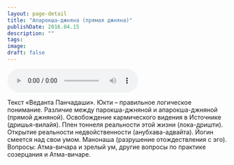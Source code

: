 ```yaml
---
layout: page-detail
title: "Апарокша-джняна (прямая джняна)"
publishDate: 2016.04.15
description: ""
tags:
image:
draft: false
---
```


<audio title="2016.04.15 - Апарокша-джняна (прямая джняна).mp3" src="/upload/iblock/db2/db2897d937891a59c6d81b132ed0e86b.mp3" controls=""></audio>

 Текст «Веданта Панчадаши». Юкти – правильное логическое понимание. Различие между парокша-джняной и апарокша-джняной (прямой джняной). Освобождение кармического видения в Источнике (дришья-вилайя). Плен тоннеля реальности этой жизни (лока-дришти). Открытие реальности недвойственности (анубхава-адвайта). Йогин смеется над свои умом. Манонаша (разрушение отождествления с эго). Вопросы: Атма-вичара и зрелый ум, другие вопросы по практике созерцания и Атма-вичаре. 

  
